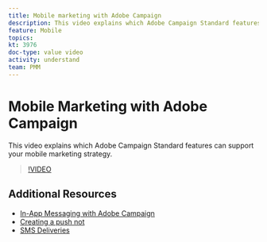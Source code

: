 ```yaml
---
title: Mobile marketing with Adobe Campaign
description: This video explains which Adobe Campaign Standard features can support your mobile marketing strategy.
feature: Mobile
topics: 
kt: 3976
doc-type: value video
activity: understand
team: PMM
---
```


# Mobile Marketing with Adobe Campaign

This video explains which Adobe Campaign Standard features can support your mobile marketing strategy.

>[!VIDEO](https://video.tv.adobe.com/v/29468?quality=12)

## Additional Resources

* [In-App Messaging with Adobe Campaign](/help/guides/communication-channels/mobile/in-app/in-app-message-overview.md)
* [Creating a push not](/help/guides/communication-channels/mobile/push-notifications/creating-a-push-notification.md)
* [SMS Deliveries](/help/guides/communication-channels/mobile/sms/sms-delivery.md)
